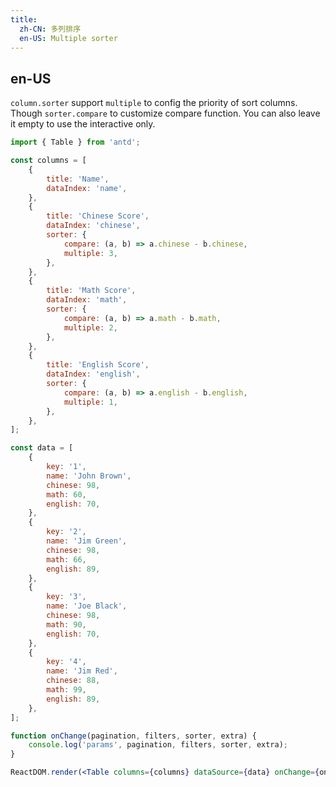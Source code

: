 ```yaml
---
title:
  zh-CN: 多列排序
  en-US: Multiple sorter
---
```


## en-US

`column.sorter` support `multiple` to config the priority of sort columns. Though `sorter.compare` to customize compare function. You can also leave it empty to use the interactive only.

```jsx
import { Table } from 'antd';

const columns = [
	{
		title: 'Name',
		dataIndex: 'name',
	},
	{
		title: 'Chinese Score',
		dataIndex: 'chinese',
		sorter: {
			compare: (a, b) => a.chinese - b.chinese,
			multiple: 3,
		},
	},
	{
		title: 'Math Score',
		dataIndex: 'math',
		sorter: {
			compare: (a, b) => a.math - b.math,
			multiple: 2,
		},
	},
	{
		title: 'English Score',
		dataIndex: 'english',
		sorter: {
			compare: (a, b) => a.english - b.english,
			multiple: 1,
		},
	},
];

const data = [
	{
		key: '1',
		name: 'John Brown',
		chinese: 98,
		math: 60,
		english: 70,
	},
	{
		key: '2',
		name: 'Jim Green',
		chinese: 98,
		math: 66,
		english: 89,
	},
	{
		key: '3',
		name: 'Joe Black',
		chinese: 98,
		math: 90,
		english: 70,
	},
	{
		key: '4',
		name: 'Jim Red',
		chinese: 88,
		math: 99,
		english: 89,
	},
];

function onChange(pagination, filters, sorter, extra) {
	console.log('params', pagination, filters, sorter, extra);
}

ReactDOM.render(<Table columns={columns} dataSource={data} onChange={onChange} />, mountNode);
```
